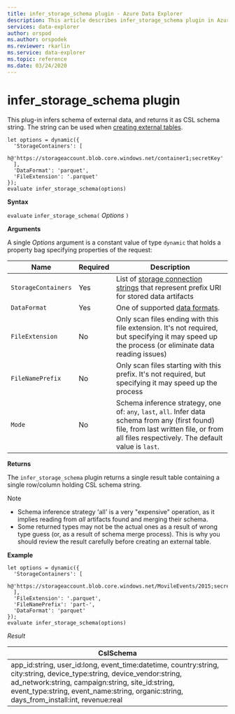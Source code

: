 ```yaml
---
title: infer_storage_schema plugin - Azure Data Explorer
description: This article describes infer_storage_schema plugin in Azure Data Explorer.
services: data-explorer
author: orspod
ms.author: orspodek
ms.reviewer: rkarlin
ms.service: data-explorer
ms.topic: reference
ms.date: 03/24/2020
---
```

# infer_storage_schema plugin

This plug-in infers schema of external data, and returns it as CSL schema string. The string can be used when [creating external tables](../management/external-tables-azurestorage-azuredatalake.md#create-or-alter-external-table).

```kusto
let options = dynamic({
  'StorageContainers': [
    h@'https://storageaccount.blob.core.windows.net/container1;secretKey'
  ],
  'DataFormat': 'parquet',
  'FileExtension': '.parquet'
});
evaluate infer_storage_schema(options)
```

**Syntax**

`evaluate` `infer_storage_schema(` *Options* `)`

**Arguments**

A single *Options* argument is a constant value of type `dynamic` that holds
a property bag specifying properties of the request:

|Name                    |Required|Description|
|------------------------|--------|-----------|
|`StorageContainers`|Yes|List of [storage connection strings](../api/connection-strings/storage.md) that represent prefix URI for stored data artifacts|
|`DataFormat`|Yes|One of supported [data formats](../../ingestion-supported-formats.md).|
|`FileExtension`|No|Only scan files ending with this file extension. It's not required, but specifying it may speed up the process (or eliminate data reading issues)|
|`FileNamePrefix`|No|Only scan files starting with this prefix. It's not required, but specifying it may speed up the process|
|`Mode`|No|Schema inference strategy, one of: `any`, `last`, `all`. Infer data schema from any (first found) file, from last written file, or from all files respectively. The default value is `last`.|

**Returns**

The `infer_storage_schema` plugin returns a single result table containing a single row/column holding CSL schema string.

> [!NOTE]
> * Schema inference strategy 'all' is a very "expensive" operation, as it implies reading from *all* artifacts found and merging their schema.
> * Some returned types may not be the actual ones as a result of wrong type guess (or, as a result of schema merge process). This is why you should review the result carefully before creating an external table.

**Example**

```kusto
let options = dynamic({
  'StorageContainers': [
    h@'https://storageaccount.blob.core.windows.net/MovileEvents/2015;secretKey'
  ],
  'FileExtension': '.parquet',
  'FileNamePrefix': 'part-',
  'DataFormat': 'parquet'
});
evaluate infer_storage_schema(options)
```

*Result*

|CslSchema|
|---|
|app_id:string, user_id:long, event_time:datetime, country:string, city:string, device_type:string, device_vendor:string, ad_network:string, campaign:string, site_id:string, event_type:string, event_name:string, organic:string, days_from_install:int, revenue:real|